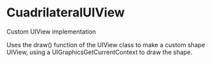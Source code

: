 # CuadrilateralUIView
Custom UIView implementation 

Uses the draw() function of the UIView class to make a custom shape UIView, using 
a UIGraphicsGetCurrentContext to draw the shape. 
